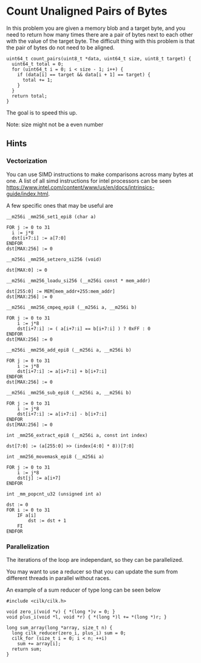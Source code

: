 # Count Unaligned Pairs of Bytes

In this problem you are given a memory blob and a target byte, and you need to return how many times there are a pair of bytes next to each other with the value of the target byte. The difficult thing with this problem is that the pair of bytes do not need to be aligned.

```
uint64_t count_pairs(uint8_t *data, uint64_t size, uint8_t target) {
  uint64_t total = 0;
  for (uint64_t i = 0; i < size - 1; i++) {
    if (data[i] == target && data[i + 1] == target) {
      total += 1;
    }
  }
  return total;
}
```

The goal is to speed this up.

Note: size might not be a even number
## Hints
### Vectorization

You can use SIMD instructions to make comparisons across many bytes at one. A list of all simd instructions for intel processors can be seen https://www.intel.com/content/www/us/en/docs/intrinsics-guide/index.html.

A few specific ones that may be useful are

`__m256i _mm256_set1_epi8 (char a)`
```
FOR j := 0 to 31
  i := j*8
  dst[i+7:i] := a[7:0]
ENDFOR
dst[MAX:256] := 0
```

`__m256i _mm256_setzero_si256 (void)`
```
dst[MAX:0] := 0
```
`__m256i _mm256_loadu_si256 (__m256i const * mem_addr)`
```
dst[255:0] := MEM[mem_addr+255:mem_addr]
dst[MAX:256] := 0
```
`__m256i _mm256_cmpeq_epi8 (__m256i a, __m256i b)`
```
FOR j := 0 to 31
    i := j*8
    dst[i+7:i] := ( a[i+7:i] == b[i+7:i] ) ? 0xFF : 0
ENDFOR
dst[MAX:256] := 0
```

`__m256i _mm256_add_epi8 (__m256i a, __m256i b)`
```
FOR j := 0 to 31
    i := j*8
    dst[i+7:i] := a[i+7:i] + b[i+7:i]
ENDFOR
dst[MAX:256] := 0
```
`__m256i _mm256_sub_epi8 (__m256i a, __m256i b)`
```
FOR j := 0 to 31
    i := j*8
    dst[i+7:i] := a[i+7:i] - b[i+7:i]
ENDFOR
dst[MAX:256] := 0
```
`int _mm256_extract_epi8 (__m256i a, const int index)`
```
dst[7:0] := (a[255:0] >> (index[4:0] * 8))[7:0]
```
`int _mm256_movemask_epi8 (__m256i a)`
```
FOR j := 0 to 31
    i := j*8
    dst[j] := a[i+7]
ENDFOR
```
`int _mm_popcnt_u32 (unsigned int a)`
```
dst := 0
FOR i := 0 to 31
    IF a[i]
        dst := dst + 1
    FI
ENDFOR
```

### Parallelization

The iterations of the loop are independant, so they can be parallelized.

You may want to use a reducer so that you can update the sum from different threads in parallel without races.

An example of a sum reducer of type long can be seen below
```
#include <cilk/cilk.h>

void zero_i(void *v) { *(long *)v = 0; }
void plus_i(void *l, void *r) { *(long *)l += *(long *)r; }

long sum_array(long *array, size_t n) {
  long cilk_reducer(zero_i, plus_i) sum = 0;
  cilk_for (size_t i = 0; i < n; ++i)
    sum += array[i];
  return sum;
}  
```
